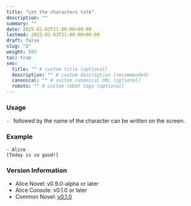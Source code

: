 ```yaml
---
title: "Let the characters talk"
description: ""
summary: ""
date: 2025-02-03T21:09:00+09:00
lastmod: 2025-02-03T21:09:00+09:00
draft: false
slug: "2"
weight: 502
toc: true
seo:
  title: "" # custom title (optional)
  description: "" # custom description (recommended)
  canonical: "" # custom canonical URL (optional)
  robots: "" # custom robot tags (optional)
---
```


### Usage

`- ` followed by the name of the character can be written on the screen.

### Example

```anov
- Alice
[Today is so good!]
```

### Version Information

- Alice Novel: v0.9.0-alpha or later
- Alice Console: v0.1.0 or later
- Common Novel: [v0.1.0](https://github.com/AliceNovel/CommonNovel/blob/v0.1.0/docs/v0.1.x/v0.1.0.md#42-character-name)
